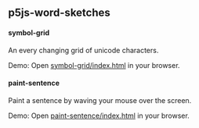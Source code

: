 ## p5js-word-sketches

#### symbol-grid
An every changing grid of unicode characters.

Demo: Open [symbol-grid/index.html](nathanallen.github.io/p5js-word-sketches/symbol-grid) in your browser.

#### paint-sentence
Paint a sentence by waving your mouse over the screen.

Demo: Open [paint-sentence/index.html](nathanallen.github.io/p5js-word-sketches/paint-sentence) in your browser.
